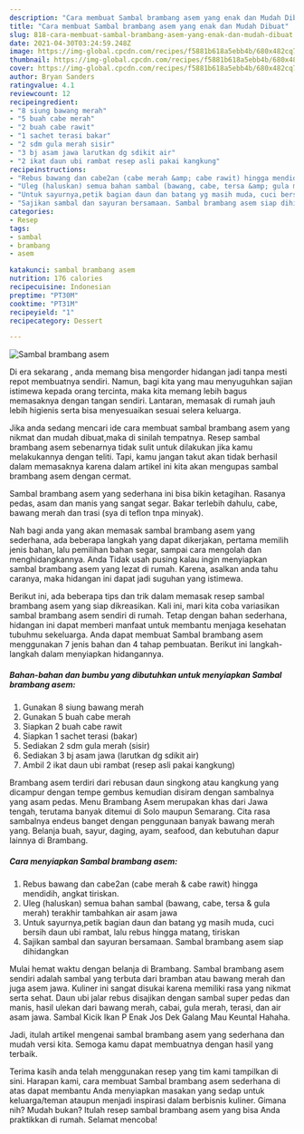 ```yaml
---
description: "Cara membuat Sambal brambang asem yang enak dan Mudah Dibuat"
title: "Cara membuat Sambal brambang asem yang enak dan Mudah Dibuat"
slug: 818-cara-membuat-sambal-brambang-asem-yang-enak-dan-mudah-dibuat
date: 2021-04-30T03:24:59.248Z
image: https://img-global.cpcdn.com/recipes/f5881b618a5ebb4b/680x482cq70/sambal-brambang-asem-foto-resep-utama.jpg
thumbnail: https://img-global.cpcdn.com/recipes/f5881b618a5ebb4b/680x482cq70/sambal-brambang-asem-foto-resep-utama.jpg
cover: https://img-global.cpcdn.com/recipes/f5881b618a5ebb4b/680x482cq70/sambal-brambang-asem-foto-resep-utama.jpg
author: Bryan Sanders
ratingvalue: 4.1
reviewcount: 12
recipeingredient:
- "8 siung bawang merah"
- "5 buah cabe merah"
- "2 buah cabe rawit"
- "1 sachet terasi bakar"
- "2 sdm gula merah sisir"
- "3 bj asam jawa larutkan dg sdikit air"
- "2 ikat daun ubi rambat resep asli pakai kangkung"
recipeinstructions:
- "Rebus bawang dan cabe2an (cabe merah &amp; cabe rawit) hingga mendidih, angkat tiriskan."
- "Uleg (haluskan) semua bahan sambal (bawang, cabe, tersa &amp; gula merah) terakhir tambahkan air asam jawa"
- "Untuk sayurnya,petik bagian daun dan batang yg masih muda, cuci bersih daun ubi rambat, lalu rebus hingga matang, tiriskan"
- "Sajikan sambal dan sayuran bersamaan. Sambal brambang asem siap dihidangkan"
categories:
- Resep
tags:
- sambal
- brambang
- asem

katakunci: sambal brambang asem 
nutrition: 176 calories
recipecuisine: Indonesian
preptime: "PT30M"
cooktime: "PT31M"
recipeyield: "1"
recipecategory: Dessert

---
```



![Sambal brambang asem](https://img-global.cpcdn.com/recipes/f5881b618a5ebb4b/680x482cq70/sambal-brambang-asem-foto-resep-utama.jpg)

Di era  sekarang , anda memang bisa mengorder hidangan jadi tanpa mesti repot membuatnya sendiri. Namun, bagi kita yang mau menyuguhkan sajian istimewa kepada orang tercinta, maka kita memang lebih bagus memasaknya dengan tangan sendiri. Lantaran, memasak di rumah jauh lebih higienis serta bisa menyesuaikan sesuai selera keluarga.

Jika anda sedang mencari ide cara membuat sambal brambang asem yang nikmat dan mudah dibuat,maka di sinilah tempatnya. Resep sambal brambang asem  sebenarnya tidak sulit untuk dilakukan jika kamu melakukannya dengan teliti. Tapi, kamu jangan takut akan tidak berhasil dalam memasaknya 
karena dalam artikel ini kita akan mengupas sambal brambang asem dengan cermat.  

Sambal brambang asem yang sederhana ini bisa bikin ketagihan. Rasanya pedas, asam dan manis yang sangat segar. Bakar terlebih dahulu, cabe, bawang merah dan trasi (sya di teflon tnpa minyak).

Nah bagi anda yang akan memasak sambal brambang asem yang sederhana, ada beberapa langkah yang dapat dikerjakan, pertama memilih jenis bahan, lalu pemilihan bahan segar, sampai cara mengolah dan menghidangkannya. Anda Tidak usah pusing kalau ingin menyiapkan sambal brambang asem yang lezat di rumah. Karena, asalkan anda  tahu caranya, maka hidangan ini dapat jadi suguhan yang istimewa.

Berikut ini, ada beberapa tips dan trik dalam memasak resep sambal brambang asem yang siap dikreasikan. Kali ini, mari kita coba variasikan sambal brambang asem sendiri di rumah. Tetap dengan bahan sederhana, hidangan ini dapat memberi manfaat untuk membantu menjaga kesehatan tubuhmu sekeluarga. Anda dapat membuat Sambal brambang asem menggunakan 7 jenis bahan dan 4 tahap pembuatan. Berikut ini langkah-langkah dalam menyiapkan hidangannya.

<!--inarticleads1-->

##### Bahan-bahan dan bumbu yang dibutuhkan untuk menyiapkan Sambal brambang asem:

1. Gunakan 8 siung bawang merah
1. Gunakan 5 buah cabe merah
1. Siapkan 2 buah cabe rawit
1. Siapkan 1 sachet terasi (bakar)
1. Sediakan 2 sdm gula merah (sisir)
1. Sediakan 3 bj asam jawa (larutkan dg sdikit air)
1. Ambil 2 ikat daun ubi rambat (resep asli pakai kangkung)


Brambang asem terdiri dari rebusan daun singkong atau kangkung yang dicampur dengan tempe gembus kemudian disiram dengan sambalnya yang asam pedas. Menu Brambang Asem merupakan khas dari Jawa tengah, terutama banyak ditemui di Solo maupun Semarang. Cita rasa sambalnya endeus banget dengan penggunaan banyak bawang merah yang. Belanja buah, sayur, daging, ayam, seafood, dan kebutuhan dapur lainnya di Brambang. 

<!--inarticleads2-->

##### Cara menyiapkan Sambal brambang asem:

1. Rebus bawang dan cabe2an (cabe merah &amp; cabe rawit) hingga mendidih, angkat tiriskan.
1. Uleg (haluskan) semua bahan sambal (bawang, cabe, tersa &amp; gula merah) terakhir tambahkan air asam jawa
1. Untuk sayurnya,petik bagian daun dan batang yg masih muda, cuci bersih daun ubi rambat, lalu rebus hingga matang, tiriskan
1. Sajikan sambal dan sayuran bersamaan. Sambal brambang asem siap dihidangkan


Mulai hemat waktu dengan belanja di Brambang. Sambal brambang asem sendiri adalah sambal yang terbuta dari bramban atau bawang merah dan juga asem jawa. Kuliner ini sangat disukai karena memiliki rasa yang nikmat serta sehat. Daun ubi jalar rebus disajikan dengan sambal super pedas dan manis, hasil ulekan dari bawang merah, cabai, gula merah, terasi, dan air asam jawa. Sambal Kicik Ikan P Enak Jos Dek Galang Mau Keuntal Hahaha. 

Jadi, itulah artikel mengenai  sambal brambang asem  yang sederhana dan mudah versi kita. Semoga kamu dapat membuatnya dengan hasil yang terbaik. 

Terima kasih anda telah menggunakan resep yang tim kami tampilkan di sini. Harapan kami, cara membuat  Sambal brambang asem sederhana di atas dapat membantu Anda menyiapkan masakan yang sedap untuk keluarga/teman ataupun menjadi inspirasi dalam berbisnis kuliner. Gimana nih? Mudah bukan? Itulah resep sambal brambang asem yang bisa Anda praktikkan di rumah. Selamat mencoba!

